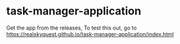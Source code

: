 # task-manager-application
Get the app from the releases, To test this out, go to https://realskyquest.github.io/task-manager-application/index.html
